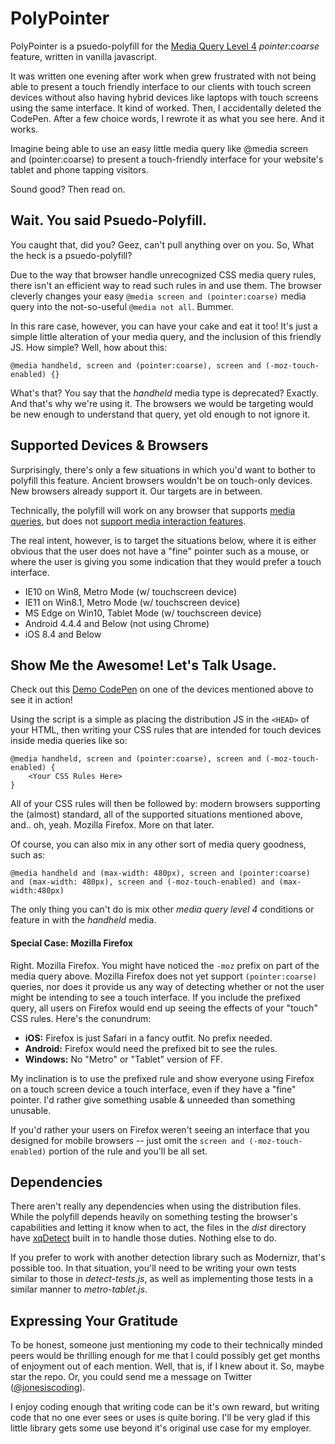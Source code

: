 # PolyPointer
PolyPointer is a psuedo-polyfill for the [Media Query Level 4](https://www.w3.org/TR/mediaqueries-4/#descdef-media-pointer) *pointer:coarse* feature, written in vanilla javascript.

It was written one evening after work when grew frustrated with not being able to present a touch friendly interface to our clients with touch screen devices without also having hybrid devices like laptops with touch screens using the same interface.  It kind of worked.  Then, I accidentally deleted the CodePen.  After a few choice words, I rewrote it as what you see here.  And it works.

Imagine being able to use an easy little media query like @media screen and (pointer:coarse) to present a touch-friendly interface for your website's tablet and phone tapping visitors. 

Sound good?  Then read on.

## Wait.  You said Psuedo-Polyfill.

You caught that, did you?  Geez, can't pull anything over on you.  So, What the heck is a psuedo-polyfill? 

Due to the way that browser handle unrecognized CSS media query rules, there isn't an efficient way to read such rules in and use them.  The browser cleverly changes your easy  `@media screen and (pointer:coarse)` media query into the not-so-useful `@media not all`.  Bummer.

In this rare case, however, you can have your cake and eat it too!  It's just a simple little alteration of your media query, and the inclusion of this friendly JS.  How simple?  Well, how about this:

    @media handheld, screen and (pointer:coarse), screen and (-moz-touch-enabled) {}
What's that?  You say that the *handheld* media type is deprecated?  Exactly.  And that's why we're using it.  The browsers we would be targeting would be new enough to understand that query, yet old enough to not ignore it.

## Supported Devices & Browsers
Surprisingly, there's only a few situations in which you'd want to bother to polyfill this feature.  Ancient browsers wouldn't be on touch-only devices.  New browsers already support it.  Our targets are in between.

Technically, the polyfill will work on any browser that supports [media queries](https://caniuse.com/#feat=css-mediaqueries), but does not [support media interaction features](https://caniuse.com/#feat=css-media-interaction).  

The real intent, however, is to target the situations below, where it is either obvious that the user does not have a "fine" pointer such as a mouse, or where the user is giving you some indication that they would prefer a touch interface.
 
 - IE10 on Win8, Metro Mode (w/ touchscreen device)
 - IE11 on Win8.1, Metro Mode (w/ touchscreen device)
 - MS Edge on Win10, Tablet Mode (w/ touchscreen device)
 - Android 4.4.4 and Below (not using Chrome)
 - iOS 8.4 and Below

## Show Me the Awesome! Let's Talk Usage.

Check out this [Demo CodePen](https://codepen.io/jonesiscoding/full/qoQbXm/) on one of the devices mentioned above to see it in action!

Using the script is a simple as placing the distribution JS in the `<HEAD>` of your HTML, then writing your CSS rules that are intended for touch devices inside media queries like so:

    @media handheld, screen and (pointer:coarse), screen and (-moz-touch-enabled) {
	    <Your CSS Rules Here>
    }
All of your CSS rules will then be followed by: modern browsers supporting the (almost) standard, all of the supported situations mentioned above, and.. oh, yeah.  Mozilla Firefox.  More on that later.

Of course, you can also mix in any other sort of media query goodness, such as: 

    @media handheld and (max-width: 480px), screen and (pointer:coarse) and (max-width: 480px), screen and (-moz-touch-enabled) and (max-width:480px)

The only thing you can't do is mix other *media query level 4* conditions or feature in with the *handheld* media.

#### Special Case: Mozilla Firefox
Right.  Mozilla Firefox.  You might have noticed the `-moz` prefix on part of the media query above.  Mozilla Firefox does not yet support `(pointer:coarse)` queries, nor does it provide us any way of detecting whether or not the user might be intending to see a touch interface.  If you include the prefixed query, all users on Firefox would end up seeing the effects of your "touch" CSS rules.  Here's the conundrum:

 - **iOS:** Firefox is just Safari in a fancy outfit.  No prefix needed.
 - **Android:** Firefox would need the prefixed bit to see the rules.
 - **Windows:** No "Metro" or "Tablet" version of FF. 

My inclination is to use the prefixed rule and show everyone using Firefox on a touch screen device a touch interface, even if they have a "fine" pointer.  I'd rather give something usable & unneeded than something unusable.

If you'd rather your users on Firefox weren't seeing an interface that you designed for mobile browsers -- just omit the `screen and (-moz-touch-enabled)` portion of the rule and you'll be all set.

## Dependencies
There aren't really any dependencies when using the distribution files.  While the polyfill depends heavily on something testing the browser's capabilities and letting it know when to act,  the files in the *dist* directory have [xqDetect](https://github.com/exactquery/xq-detect) built in to handle those duties.  Nothing else to do. 

If you prefer to work with another detection library such as Modernizr, that's possible too. In that situation, you'll need to be writing your own tests similar to those in *detect-tests.js*, as well as implementing those tests in a similar manner to *metro-tablet.js*.

## Expressing Your Gratitude
 To be honest, someone just mentioning my code to their technically minded peers would be thrilling enough for me that I could possibly get get months of enjoyment out of each mention.  Well, that is, if I knew about it.  So, maybe star the repo.  Or, you could send me a message on Twitter ([@jonesiscoding](https://twitter.com/jonesiscoding)).  

I enjoy coding enough that writing code can be it's own reward, but writing code that no one ever sees or uses is quite boring.  I'll be very glad if this little library gets some use beyond it's original use case for my employer.